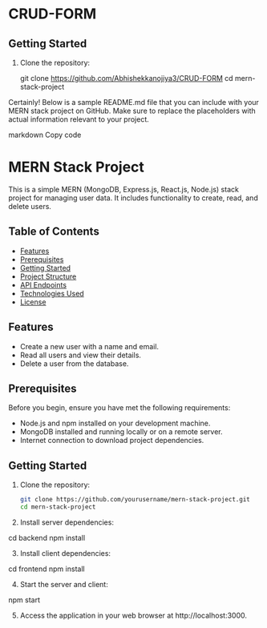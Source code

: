 # CRUD-FORM
## Getting Started

1. Clone the repository:

   git clone https://github.com/Abhishekkanojiya3/CRUD-FORM
   cd mern-stack-project

Certainly! Below is a sample README.md file that you can include with your MERN stack project on GitHub. Make sure to replace the placeholders with actual information relevant to your project.

markdown
Copy code
# MERN Stack Project

This is a simple MERN (MongoDB, Express.js, React.js, Node.js) stack project for managing user data. It includes functionality to create, read, and delete users.

## Table of Contents
- [Features](#features)
- [Prerequisites](#prerequisites)
- [Getting Started](#getting-started)
- [Project Structure](#project-structure)
- [API Endpoints](#api-endpoints)
- [Technologies Used](#technologies-used)
- [License](#license)

## Features

- Create a new user with a name and email.
- Read all users and view their details.
- Delete a user from the database.

## Prerequisites

Before you begin, ensure you have met the following requirements:

- Node.js and npm installed on your development machine.
- MongoDB installed and running locally or on a remote server.
- Internet connection to download project dependencies.

## Getting Started

1. Clone the repository:

   ```bash
   git clone https://github.com/yourusername/mern-stack-project.git
   cd mern-stack-project
2. Install server dependencies:

cd backend
npm install

3. Install client dependencies:

cd frontend
npm install

4. Start the server and client:

npm start

5. Access the application in your web browser at http://localhost:3000.

